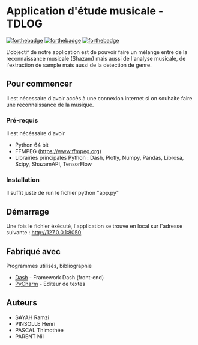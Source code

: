 # Application d'étude musicale - TDLOG


[![forthebadge](https://img.shields.io/badge/Python-3.8-brightgreen)](http://forthebadge.com)  [![forthebadge](https://img.shields.io/badge/Numpy-1.18.5-brightgreen)](http://forthebadge.com) [![forthebadge](https://img.shields.io/badge/Librosa-0.8.1-brightgreen)](http://forthebadge.com)

L'objectif de notre application est de pouvoir faire un mélange entre de la reconnaissance musicale (Shazam) mais aussi de l'analyse musicale, de l'extraction de sample mais aussi de la detection de genre. 

## Pour commencer

Il est nécessaire d'avoir accès à une connexion internet si on souhaite faire une reconnaissance de la musique.

### Pré-requis

Il est nécéssaire d'avoir 

- Python 64 bit  
- FFMPEG (https://www.ffmpeg.org)
- Librairies principales Python : Dash, Plotly, Numpy, Pandas, Librosa, Scipy, ShazamAPI, TensorFlow


### Installation

Il suffit juste de run le fichier python "app.py"


## Démarrage

Une fois le fichier éxécuté, l'application se trouve en local sur l'adresse suivante : http://127.0.0.1:8050

## Fabriqué avec
Programmes utilisés, bibliographie

* [Dash](https://dash.plotly.com/introduction) - Framework Dash (front-end)
* [PyCharm](https://www.jetbrains.com/fr-fr/pycharm/) - Editeur de textes




## Auteurs
* SAYAH Ramzi 
* PINSOLLE Henri
* PASCAL Thimothée
* PARENT Nil


